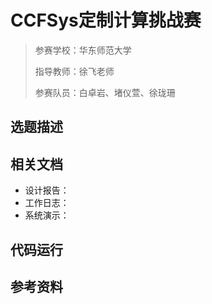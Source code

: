 # CCFSys定制计算挑战赛

> 参赛学校：华东师范大学
> 
> 指导教师：徐飞老师
> 
> 参赛队员：白卓岩、堵仪萱、徐珑珊

## 选题描述

## 相关文档
- 设计报告：
- 工作日志：
- 系统演示：

## 代码运行

## 参考资料
